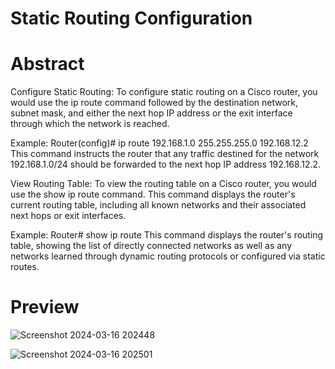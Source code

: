 # Static Routing Configuration
# Abstract

Configure Static Routing:
To configure static routing on a Cisco router, you would use the ip route command followed by the destination network, subnet mask, and either the next hop IP address or the exit interface through which the network is reached.

Example:
Router(config)# ip route 192.168.1.0 255.255.255.0 192.168.12.2
This command instructs the router that any traffic destined for the network 192.168.1.0/24 should be forwarded to the next hop IP address 192.168.12.2.

View Routing Table:
To view the routing table on a Cisco router, you would use the show ip route command. This command displays the router's current routing table, including all known networks and their associated next hops or exit interfaces.

Example:
Router# show ip route
This command displays the router's routing table, showing the list of directly connected networks as well as any networks learned through dynamic routing protocols or configured via static routes.


# Preview
![Screenshot 2024-03-16 202448](https://github.com/DanielBlesson/CCNA_Packet_Tracer_Labs/assets/105119931/3f506087-db42-4c65-9bab-50dfd026dbb7)




![Screenshot 2024-03-16 202501](https://github.com/DanielBlesson/CCNA_Packet_Tracer_Labs/assets/105119931/7e4d0307-4d08-43a4-a807-8277a41508bb)
